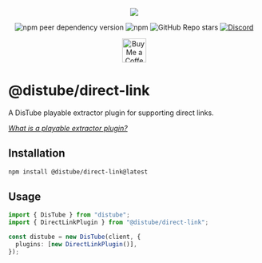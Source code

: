 <div align="center">
  <p>
    <a href="https://nodei.co/npm/@distube/direct-link"><img src="https://nodei.co/npm/@distube/direct-link.png?downloads=true&downloadRank=true&stars=true"></a>
  </p>
  <p>
    <img alt="npm peer dependency version" src="https://img.shields.io/npm/dependency-version/@distube/direct-link/peer/distube?style=flat-square">
    <img alt="npm" src="https://img.shields.io/npm/dt/@distube/direct-link?logo=npm&style=flat-square">
    <img alt="GitHub Repo stars" src="https://img.shields.io/github/stars/distubejs/extractor-plugins?logo=github&logoColor=white&style=flat-square">
    <a href="https://discord.gg/feaDd9h"><img alt="Discord" src="https://img.shields.io/discord/732254550689316914?logo=discord&logoColor=white&style=flat-square"></a>
  </p>
  <p>
    <a href='https://ko-fi.com/skick' target='_blank'><img height='48' src='https://storage.ko-fi.com/cdn/kofi3.png' alt='Buy Me a Coffee at ko-fi.com' /></a>
  </p>
</div>

# @distube/direct-link

A DisTube playable extractor plugin for supporting direct links.

[_What is a playable extractor plugin?_](https://github.com/skick1234/DisTube/wiki/Projects-Hub#plugins)

## Installation

```sh
npm install @distube/direct-link@latest
```

## Usage

```ts
import { DisTube } from "distube";
import { DirectLinkPlugin } from "@distube/direct-link";

const distube = new DisTube(client, {
  plugins: [new DirectLinkPlugin()],
});
```
